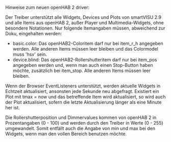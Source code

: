 Hinweise zum neuen openHAB 2 driver:

Der Treiber unterstützt alle Widgets, Devices und Plots von smartVISU 2.9 und alle Items aus openHAB 2, außer Player und Multimedia-Widgets, ohne besondere Notationen.
Nur folgende Itemangaben müssen, abweichend zur Doku, eingehalten werden:

- basic.color: Das openHAB2-Coloritem darf nur bei item_r_h angegeben werden. Alle anderen Items müssen leer bleiben und das Colormodel muss 'hsv' sein.
- device.blind: Das openHAB2-Rollershutteritem darf nur bei item_pos angegeben werden und, wenn man auch einen Stop-Button haben möchte, zusätzlich bei item_stop. Alle anderen Items müssen leer bleiben.

Wenn der Browser EventListeners unterstützt, werden aktuelle Widgets in Echtzeit aktualisiert, ansonsten jede Sekunde neu abgefragt. Existiert ein Plot mit tmax = now und das betreffende Item wird aktualisiert, so wird auch der Plot aktualisiert, sofern die letzte Aktualisierung länger als eine Minute her ist.

Die Rollershutterposition und Dimmervalues kommen von openHAB 2 in Prozentangaben (0 - 100) und werden durch den Treiber in Werte (0 - 255) umgewandelt. Somit entfällt auch die Angabe von min und max bei den Widgets, wenn man den vollen Bereich benutzen möchte.
